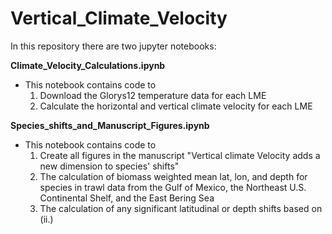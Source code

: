 # Vertical_Climate_Velocity

In this repository there are two jupyter notebooks:

**Climate_Velocity_Calculations.ipynb**
* This notebook contains code to
  1. Download the Glorys12 temperature data for each LME
  2. Calculate the horizontal and vertical climate velocity for each LME

**Species_shifts_and_Manuscript_Figures.ipynb**
* This notebook contains code to
  1.  Create all figures in the manuscript "Vertical climate Velocity adds a new dimension to species' shifts"
  2.  The calculation of biomass weighted mean lat, lon, and depth for species in trawl data from the Gulf of Mexico, the Northeast U.S. Continental Shelf, and the East Bering Sea
  3.  The calculation of any significant latitudinal or depth shifts based on (ii.)
     
